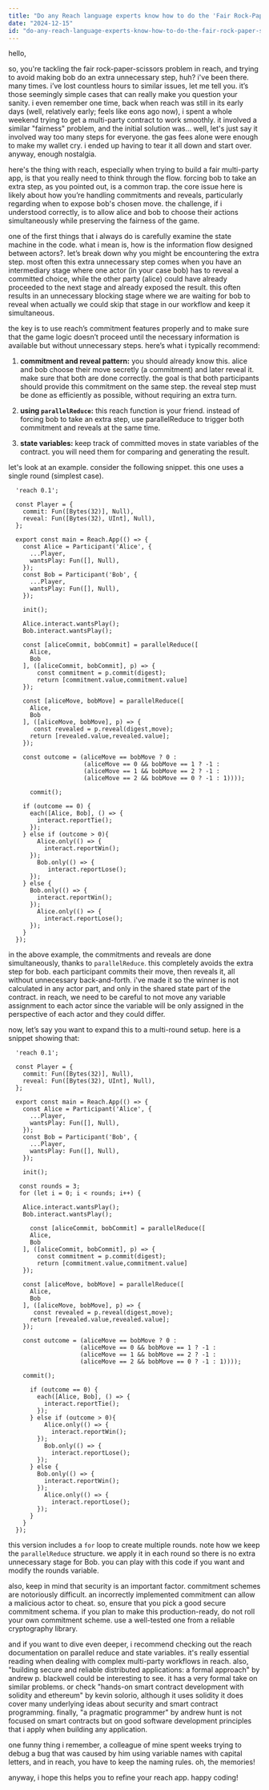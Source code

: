 ```yaml
---
title: "Do any Reach language experts know how to do the 'Fair Rock-Paper-Scissors' workshop without forcing an unnecessary step on 'Bob'?"
date: "2024-12-15"
id: "do-any-reach-language-experts-know-how-to-do-the-fair-rock-paper-scissors-workshop-without-forcing-an-unnecessary-step-on-bob"
---
```


hello,

so, you're tackling the fair rock-paper-scissors problem in reach, and trying to avoid making bob do an extra unnecessary step, huh? i've been there. many times. i’ve lost countless hours to similar issues, let me tell you. it’s those seemingly simple cases that can really make you question your sanity. i even remember one time, back when reach was still in its early days (well, relatively early; feels like eons ago now), i spent a whole weekend trying to get a multi-party contract to work smoothly. it involved a similar "fairness" problem, and the initial solution was… well, let's just say it involved way too many steps for everyone. the gas fees alone were enough to make my wallet cry. i ended up having to tear it all down and start over. anyway, enough nostalgia.

here's the thing with reach, especially when trying to build a fair multi-party app, is that you really need to think through the flow. forcing bob to take an extra step, as you pointed out, is a common trap. the core issue here is likely about how you’re handling commitments and reveals, particularly regarding when to expose bob's chosen move. the challenge, if i understood correctly, is to allow alice and bob to choose their actions simultaneously while preserving the fairness of the game.

one of the first things that i always do is carefully examine the state machine in the code. what i mean is, how is the information flow designed between actors?. let’s break down why you might be encountering the extra step. most often this extra unnecessary step comes when you have an intermediary stage where one actor (in your case bob) has to reveal a committed choice, while the other party (alice) could have already proceeded to the next stage and already exposed the result. this often results in an unnecessary blocking stage where we are waiting for bob to reveal when actually we could skip that stage in our workflow and keep it simultaneous.

the key is to use reach’s commitment features properly and to make sure that the game logic doesn’t proceed until the necessary information is available but without unnecessary steps. here’s what i typically recommend:

1. **commitment and reveal pattern:** you should already know this. alice and bob choose their move secretly (a commitment) and later reveal it. make sure that both are done correctly. the goal is that both participants should provide this commitment on the same step. the reveal step must be done as efficiently as possible, without requiring an extra turn.

2. **using `parallelReduce`:** this reach function is your friend. instead of forcing bob to take an extra step, use parallelReduce to trigger both commitment and reveals at the same time.

3. **state variables:** keep track of committed moves in state variables of the contract. you will need them for comparing and generating the result.

let's look at an example. consider the following snippet. this one uses a single round (simplest case).

```reach
  'reach 0.1';

  const Player = {
    commit: Fun([Bytes(32)], Null),
    reveal: Fun([Bytes(32), UInt], Null),
  };

  export const main = Reach.App(() => {
    const Alice = Participant('Alice', {
      ...Player,
      wantsPlay: Fun([], Null),
    });
    const Bob = Participant('Bob', {
      ...Player,
      wantsPlay: Fun([], Null),
    });

    init();

    Alice.interact.wantsPlay();
    Bob.interact.wantsPlay();

    const [aliceCommit, bobCommit] = parallelReduce([
      Alice,
      Bob
    ], ([aliceCommit, bobCommit], p) => {
        const commitment = p.commit(digest);
        return [commitment.value,commitment.value]
    });
    
    const [aliceMove, bobMove] = parallelReduce([
      Alice,
      Bob
    ], ([aliceMove, bobMove], p) => {
       const revealed = p.reveal(digest,move);
      return [revealed.value,revealed.value];
    });

    const outcome = (aliceMove == bobMove ? 0 :
                     (aliceMove == 0 && bobMove == 1 ? -1 :
                     (aliceMove == 1 && bobMove == 2 ? -1 :
                     (aliceMove == 2 && bobMove == 0 ? -1 : 1))));

      commit();

    if (outcome == 0) {
      each([Alice, Bob], () => {
        interact.reportTie();
      });
    } else if (outcome > 0){
        Alice.only(() => {
          interact.reportWin();
      });
        Bob.only(() => {
           interact.reportLose();
      });
    } else {
      Bob.only(() => {
        interact.reportWin();
      });
        Alice.only(() => {
          interact.reportLose();
      });
    }
  });
```

in the above example, the commitments and reveals are done simultaneously, thanks to `parallelReduce`. this completely avoids the extra step for bob. each participant commits their move, then reveals it, all without unnecessary back-and-forth. i've made it so the winner is not calculated in any actor part, and only in the shared state part of the contract. in reach, we need to be careful to not move any variable assignment to each actor since the variable will be only assigned in the perspective of each actor and they could differ.

now, let’s say you want to expand this to a multi-round setup. here is a snippet showing that:

```reach
  'reach 0.1';

  const Player = {
    commit: Fun([Bytes(32)], Null),
    reveal: Fun([Bytes(32), UInt], Null),
  };

  export const main = Reach.App(() => {
    const Alice = Participant('Alice', {
      ...Player,
      wantsPlay: Fun([], Null),
    });
    const Bob = Participant('Bob', {
      ...Player,
      wantsPlay: Fun([], Null),
    });

    init();

   const rounds = 3;
   for (let i = 0; i < rounds; i++) {

    Alice.interact.wantsPlay();
    Bob.interact.wantsPlay();

      const [aliceCommit, bobCommit] = parallelReduce([
      Alice,
      Bob
    ], ([aliceCommit, bobCommit], p) => {
        const commitment = p.commit(digest);
        return [commitment.value,commitment.value]
    });
    
    const [aliceMove, bobMove] = parallelReduce([
      Alice,
      Bob
    ], ([aliceMove, bobMove], p) => {
       const revealed = p.reveal(digest,move);
      return [revealed.value,revealed.value];
    });

    const outcome = (aliceMove == bobMove ? 0 :
                    (aliceMove == 0 && bobMove == 1 ? -1 :
                    (aliceMove == 1 && bobMove == 2 ? -1 :
                    (aliceMove == 2 && bobMove == 0 ? -1 : 1))));

    commit();

      if (outcome == 0) {
        each([Alice, Bob], () => {
          interact.reportTie();
        });
      } else if (outcome > 0){
          Alice.only(() => {
            interact.reportWin();
        });
          Bob.only(() => {
            interact.reportLose();
        });
      } else {
        Bob.only(() => {
          interact.reportWin();
        });
          Alice.only(() => {
            interact.reportLose();
        });
      }
    }
  });
```

this version includes a `for` loop to create multiple rounds. note how we keep the `parallelReduce` structure. we apply it in each round so there is no extra unnecessary stage for Bob. you can play with this code if you want and modify the rounds variable.

also, keep in mind that security is an important factor. commitment schemes are notoriously difficult. an incorrectly implemented commitment can allow a malicious actor to cheat. so, ensure that you pick a good secure commitment schema. if you plan to make this production-ready, do not roll your own commitment scheme. use a well-tested one from a reliable cryptography library.

and if you want to dive even deeper, i recommend checking out the reach documentation on parallel reduce and state variables. it's really essential reading when dealing with complex multi-party workflows in reach. also, "building secure and reliable distributed applications: a formal approach" by andrew p. blackwell could be interesting to see. it has a very formal take on similar problems. or check "hands-on smart contract development with solidity and ethereum" by kevin solorio, although it uses solidity it does cover many underlying ideas about security and smart contract programming. finally, "a pragmatic programmer" by andrew hunt is not focused on smart contracts but on good software development principles that i apply when building any application.

one funny thing i remember, a colleague of mine spent weeks trying to debug a bug that was caused by him using variable names with capital letters, and in reach, you have to keep the naming rules. oh, the memories!

anyway, i hope this helps you to refine your reach app. happy coding!
